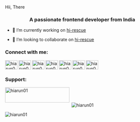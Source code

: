 <p>Hii, There</p>
<h3 align="center">A passionate frontend developer from India</h3>

- 🔭 I’m currently working on [hi-rescue](https://hi-rescue.vercel.app/)

- 👯 I’m looking to collaborate on [hi-rescue](https://hi-rescue.vercel.app/)

<h3 align="left">Connect with me:</h3>
<p align="left">
<a href="https://dev.to/hiarun01" target="blank"><img align="center" src="https://raw.githubusercontent.com/rahuldkjain/github-profile-readme-generator/master/src/images/icons/Social/devto.svg" alt="hiarun01" height="30" width="40" /></a>
<a href="https://twitter.com/hiarun01" target="blank"><img align="center" src="https://raw.githubusercontent.com/rahuldkjain/github-profile-readme-generator/master/src/images/icons/Social/twitter.svg" alt="hiarun01" height="30" width="40" /></a>
<a href="https://linkedin.com/in/hiarun01" target="blank"><img align="center" src="https://raw.githubusercontent.com/rahuldkjain/github-profile-readme-generator/master/src/images/icons/Social/linked-in-alt.svg" alt="hiarun01" height="30" width="40" /></a>
<a href="https://stackoverflow.com/users/hiarun01" target="blank"><img align="center" src="https://raw.githubusercontent.com/rahuldkjain/github-profile-readme-generator/master/src/images/icons/Social/stack-overflow.svg" alt="hiarun01" height="30" width="40" /></a>
<a href="https://instagram.com/hiarun01" target="blank"><img align="center" src="https://raw.githubusercontent.com/rahuldkjain/github-profile-readme-generator/master/src/images/icons/Social/instagram.svg" alt="hiarun01" height="30" width="40" /></a>
<a href="https://hashnode.com/hiarun01" target="blank"><img align="center" src="https://raw.githubusercontent.com/rahuldkjain/github-profile-readme-generator/master/src/images/icons/Social/hashnode.svg" alt="hiarun01" height="30" width="40" /></a>
<a href="https://www.youtube.com/c/hiarun01" target="blank"><img align="center" src="https://raw.githubusercontent.com/rahuldkjain/github-profile-readme-generator/master/src/images/icons/Social/youtube.svg" alt="hiarun01" height="30" width="40" /></a>
</p>

<h3 align="left">Support:</h3>
<p><a href="https://www.buymeacoffee.com/hiarun01"> <img align="left" src="https://cdn.buymeacoffee.com/buttons/v2/default-yellow.png" height="50" width="210" alt="hiarun01" /></a></p><br><br>

<p>&nbsp;<img align="center" src="https://github-readme-stats.vercel.app/api?username=hiarun01&show_icons=true&locale=en" alt="hiarun01" /></p>

<p><img align="center" src="https://github-readme-streak-stats.herokuapp.com/?user=hiarun01&" alt="hiarun01" /></p>

